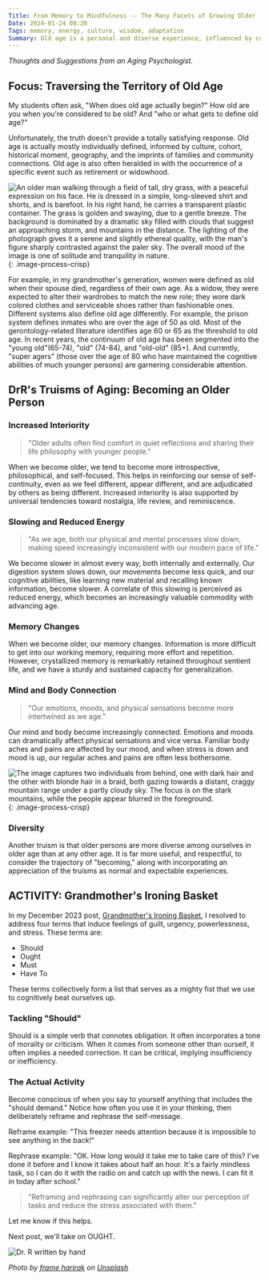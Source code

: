 ```yaml
---
Title: From Memory to Mindfulness -- The Many Facets of Growing Older
Date: 2024-01-24 08:20
Tags: memory, energy, culture, wisdom, adaptation
Summary: Old age is a personal and diverse experience, influenced by culture and life events, with changes in introspection, memory, and physical abilities that are not defined by age alone.
---
```


_Thoughts and Suggestions from an Aging Psychologist._

## Focus: Traversing the Territory of Old Age

My students often ask, "When does old age actually begin?" How old are you when you're considered to be old? And "who or what gets to define old age?"

Unfortunately, the truth doesn't provide a totally satisfying response. Old age is actually mostly individually defined, informed by culture, cohort, historical moment, geography, and the imprints of families and community connections. Old age is also often heralded in with the occurrence of a specific event such as retirement or widowhood.

![An older man walking through a field of tall, dry grass, with a peaceful expression on his face. He is dressed in a simple, long-sleeved shirt and shorts, and is barefoot. In his right hand, he carries a transparent plastic container. The grass is golden and swaying, due to a gentle breeze. The background is dominated by a dramatic sky filled with clouds that suggest an approaching storm, and mountains in the distance. The lighting of the photograph gives it a serene and slightly ethereal quality, with the man's figure sharply contrasted against the paler sky. The overall mood of the image is one of solitude and tranquility in nature.]({static}/images/frame-harirak-U_QwhZ7CDfs-unsplash.jpg){: .image-process-crisp}

For example, in my grandmother's generation, women were defined as old when their spouse died, regardless of their own age. As a widow, they were expected to alter their wardrobes to match the new role; they wore dark colored clothes and serviceable shoes rather than fashionable ones. Different systems also define old age differently. For example, the prison system defines inmates who are over the age of 50 as old. Most of the gerontology-related literature identifies age 60 or 65 as the threshold to old age. In recent years, the continuum of old age has been segmented into the "young old"(65-74), "old" (74-84), and "old-old" (85+). And currently, "super agers" (those over the age of 80 who have maintained the cognitive abilities of much younger persons) are garnering considerable attention.

## DrR's Truisms of Aging: Becoming an Older Person

### Increased Interiority

> "Older adults often find comfort in quiet reflections and sharing their life philosophy with younger people."

When we become older, we tend to become more introspective, philosophical, and self-focused. This helps in reinforcing our sense of self-continuity, even as we feel different, appear different, and are adjudicated by others as being different. Increased interiority is also supported by universal tendencies toward nostalgia, life review, and reminiscence.

### Slowing and Reduced Energy

> "As we age, both our physical and mental processes slow down, making speed increasingly inconsistent with our modern pace of life."

We become slower in almost every way, both internally and externally. Our digestion system slows down, our movements become less quick, and our cognitive abilities, like learning new material and recalling known information, become slower. A correlate of this slowing is perceived as reduced energy, which becomes an increasingly valuable commodity with advancing age.

### Memory Changes

When we become older, our memory changes. Information is more difficult to get into our working memory, requiring more effort and repetition. However, crystallized memory is remarkably retained throughout sentient life, and we have a sturdy and sustained capacity for generalization.

### Mind and Body Connection

> "Our emotions, moods, and physical sensations become more intertwined as we age."

Our mind and body become increasingly connected. Emotions and moods can dramatically affect physical sensations and vice versa. Familiar body aches and pains are affected by our mood, and when stress is down and mood is up, our regular aches and pains are often less bothersome.

![The image captures two individuals from behind, one with dark hair and the other with blonde hair in a braid, both gazing towards a distant, craggy mountain range under a partly cloudy sky. The focus is on the stark mountains, while the people appear blurred in the foreground.]({static}/images/neom-r_cSTNf5ZK0-unsplash.jpg){: .image-process-crisp}

### Diversity

Another truism is that older persons are more diverse among ourselves in older age than at any other age. It is far more useful, and respectful, to consider the trajectory of "becoming," along with incorporating an appreciation of the truisms as normal and expectable experiences.

## ACTIVITY: Grandmother's Ironing Basket

In my December 2023 post, [Grandmother's Ironing Basket]({filename}the-ironing-basket.md), I resolved to address four terms that induce feelings of guilt, urgency, powerlessness, and stress. These terms are:

- Should
- Ought
- Must
- Have To

These terms collectively form a list that serves as a mighty fist that we use to cognitively beat ourselves up.

### Tackling "Should"

Should is a simple verb that connotes obligation. It often incorporates a tone of morality or criticism. When it comes from someone other than ourself, it often implies a needed correction. It can be critical, implying insufficiency or inefficiency.

### The Actual Activity

Become conscious of when you say to yourself anything that includes the "should demand." Notice how often you use it in your thinking, then deliberately reframe and rephrase the self-message.

Reframe example: "This freezer needs attention because it is impossible to see anything in the back!"

Rephrase example: "OK. How long would it take me to take care of this? I've done it before and I know it takes about half an hour. It's a fairly mindless task, so I can do it with the radio on and catch up with the news. I can fit it in today after school."

> "Reframing and rephrasing can significantly alter our perception of tasks and reduce the stress associated with them."

Let me know if this helps.

Next post, we'll take on OUGHT.

![Dr. R written by hand]({static}/images/dr_r_sm.png)

_Photo by [frame harirak](https://unsplash.com/@framemily?utm_content=creditCopyText&utm_medium=referral&utm_source=unsplash) on [Unsplash](https://unsplash.com/photos/person-walking-on-pathway-beside-plants-during-daytime-U_QwhZ7CDfs?utm_content=creditCopyText&utm_medium=referral&utm_source=unsplash)_
